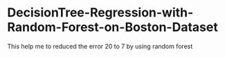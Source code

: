 # DecisionTree-Regression-with-Random-Forest-on-Boston-Dataset
This help me to reduced the error 20 to 7
by using random forest
